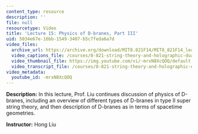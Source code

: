 ```yaml
---
content_type: resource
description: ''
file: null
resourcetype: Video
title: 'Lecture 15: Physics of D-branes, Part III'
uid: 5034e67e-16bb-1549-3407-b5c7feda6a7d
video_files:
  archive_url: https://archive.org/download/MIT8.821F14/MIT8_821F14_lec15_300k.mp4
  video_captions_file: /courses/8-821-string-theory-and-holographic-duality-fall-2014/c898a5a2d5315bd3af5eadd5c017eeed_-mrxN8XcQOQ.vtt
  video_thumbnail_file: https://img.youtube.com/vi/-mrxN8XcQOQ/default.jpg
  video_transcript_file: /courses/8-821-string-theory-and-holographic-duality-fall-2014/90503e88063729b53fd99ab12a424d7b_-mrxN8XcQOQ.pdf
video_metadata:
  youtube_id: -mrxN8XcQOQ
---
```


**Description:** In this lecture, Prof. Liu continues discussion of physics of D-branes, including an overview of different types of D-branes in type II super string theory, and then description of D-branes as in terms of spacetime geometries.

**Instructor:** Hong Liu